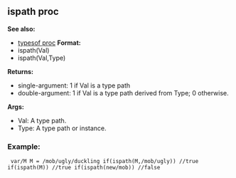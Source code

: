 ## ispath proc
**See also:**
+   [typesof proc](/ref/proc/typesof.md) <!-- -->
**Format:**
+   ispath(Val)
+   ispath(Val,Type)
<!-- -->
**Returns:**
+   single-argument: 1 if Val is a type path
+   double-argument: 1 if Val is a type path derived from Type; 0
    otherwise.
<!-- -->
**Args:**
+   Val: A type path.
+   Type: A type path or instance.
### Example:

```
 var/M M = /mob/ugly/duckling if(ispath(M,/mob/ugly)) //true
if(ispath(M)) //true if(ispath(new/mob)) //false 
```
